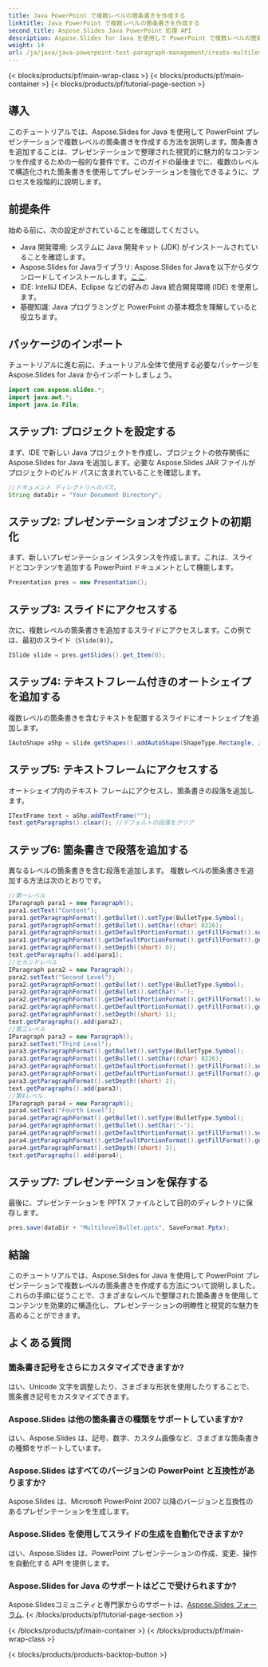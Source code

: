 ```yaml
---
title: Java PowerPoint で複数レベルの箇条書きを作成する
linktitle: Java PowerPoint で複数レベルの箇条書きを作成する
second_title: Aspose.Slides Java PowerPoint 処理 API
description: Aspose.Slides for Java を使用して PowerPoint で複数レベルの箇条書きを作成する方法を学びます。コード例と FAQ を含むステップバイステップ ガイド。
weight: 14
url: /ja/java/java-powerpoint-text-paragraph-management/create-multilevel-bullets-java-powerpoint/
---
```


{< blocks/products/pf/main-wrap-class >}
{< blocks/products/pf/main-container >}
{< blocks/products/pf/tutorial-page-section >}

## 導入
このチュートリアルでは、Aspose.Slides for Java を使用して PowerPoint プレゼンテーションで複数レベルの箇条書きを作成する方法を説明します。箇条書きを追加することは、プレゼンテーションで整理された視覚的に魅力的なコンテンツを作成するための一般的な要件です。このガイドの最後までに、複数のレベルで構造化された箇条書きを使用してプレゼンテーションを強化できるように、プロセスを段階的に説明します。
## 前提条件
始める前に、次の設定がされていることを確認してください。
- Java 開発環境: システムに Java 開発キット (JDK) がインストールされていることを確認します。
-  Aspose.Slides for Javaライブラリ: Aspose.Slides for Javaを以下からダウンロードしてインストールします。[ここ](https://releases.aspose.com/slides/java/).
- IDE: IntelliJ IDEA、Eclipse などの好みの Java 統合開発環境 (IDE) を使用します。
- 基礎知識: Java プログラミングと PowerPoint の基本概念を理解していると役立ちます。

## パッケージのインポート
チュートリアルに進む前に、チュートリアル全体で使用する必要なパッケージを Aspose.Slides for Java からインポートしましょう。
```java
import com.aspose.slides.*;
import java.awt.*;
import java.io.File;
```
## ステップ1: プロジェクトを設定する
まず、IDE で新しい Java プロジェクトを作成し、プロジェクトの依存関係に Aspose.Slides for Java を追加します。必要な Aspose.Slides JAR ファイルがプロジェクトのビルド パスに含まれていることを確認します。
```java
//ドキュメント ディレクトリへのパス。
String dataDir = "Your Document Directory";
```
## ステップ2: プレゼンテーションオブジェクトの初期化
まず、新しいプレゼンテーション インスタンスを作成します。これは、スライドとコンテンツを追加する PowerPoint ドキュメントとして機能します。
```java
Presentation pres = new Presentation();
```
## ステップ3: スライドにアクセスする
次に、複数レベルの箇条書きを追加するスライドにアクセスします。この例では、最初のスライド（`Slide(0)`）。
```java
ISlide slide = pres.getSlides().get_Item(0);
```
## ステップ4: テキストフレーム付きのオートシェイプを追加する
複数レベルの箇条書きを含むテキストを配置するスライドにオートシェイプを追加します。
```java
IAutoShape aShp = slide.getShapes().addAutoShape(ShapeType.Rectangle, 200, 200, 400, 200);
```
## ステップ5: テキストフレームにアクセスする
オートシェイプ内のテキスト フレームにアクセスし、箇条書きの段落を追加します。
```java
ITextFrame text = aShp.addTextFrame("");
text.getParagraphs().clear(); //デフォルトの段落をクリア
```
## ステップ6: 箇条書きで段落を追加する
異なるレベルの箇条書きを含む段落を追加します。 複数レベルの箇条書きを追加する方法は次のとおりです。
```java
//第一レベル
IParagraph para1 = new Paragraph();
para1.setText("Content");
para1.getParagraphFormat().getBullet().setType(BulletType.Symbol);
para1.getParagraphFormat().getBullet().setChar((char) 8226);
para1.getParagraphFormat().getDefaultPortionFormat().getFillFormat().setFillType(FillType.Solid);
para1.getParagraphFormat().getDefaultPortionFormat().getFillFormat().getSolidFillColor().setColor(Color.BLACK);
para1.getParagraphFormat().setDepth((short) 0);
text.getParagraphs().add(para1);
//セカンドレベル
IParagraph para2 = new Paragraph();
para2.setText("Second Level");
para2.getParagraphFormat().getBullet().setType(BulletType.Symbol);
para2.getParagraphFormat().getBullet().setChar('-');
para2.getParagraphFormat().getDefaultPortionFormat().getFillFormat().setFillType(FillType.Solid);
para2.getParagraphFormat().getDefaultPortionFormat().getFillFormat().getSolidFillColor().setColor(Color.BLACK);
para2.getParagraphFormat().setDepth((short) 1);
text.getParagraphs().add(para2);
//第三レベル
IParagraph para3 = new Paragraph();
para3.setText("Third Level");
para3.getParagraphFormat().getBullet().setType(BulletType.Symbol);
para3.getParagraphFormat().getBullet().setChar((char) 8226);
para3.getParagraphFormat().getDefaultPortionFormat().getFillFormat().setFillType(FillType.Solid);
para3.getParagraphFormat().getDefaultPortionFormat().getFillFormat().getSolidFillColor().setColor(Color.BLACK);
para3.getParagraphFormat().setDepth((short) 2);
text.getParagraphs().add(para3);
//第4レベル
IParagraph para4 = new Paragraph();
para4.setText("Fourth Level");
para4.getParagraphFormat().getBullet().setType(BulletType.Symbol);
para4.getParagraphFormat().getBullet().setChar('-');
para4.getParagraphFormat().getDefaultPortionFormat().getFillFormat().setFillType(FillType.Solid);
para4.getParagraphFormat().getDefaultPortionFormat().getFillFormat().getSolidFillColor().setColor(Color.BLACK);
para4.getParagraphFormat().setDepth((short) 3);
text.getParagraphs().add(para4);
```
## ステップ7: プレゼンテーションを保存する
最後に、プレゼンテーションを PPTX ファイルとして目的のディレクトリに保存します。
```java
pres.save(dataDir + "MultilevelBullet.pptx", SaveFormat.Pptx);
```

## 結論
このチュートリアルでは、Aspose.Slides for Java を使用して PowerPoint プレゼンテーションで複数レベルの箇条書きを作成する方法について説明しました。これらの手順に従うことで、さまざまなレベルで整理された箇条書きを使用してコンテンツを効果的に構造化し、プレゼンテーションの明瞭性と視覚的な魅力を高めることができます。
## よくある質問
### 箇条書き記号をさらにカスタマイズできますか?
はい、Unicode 文字を調整したり、さまざまな形状を使用したりすることで、箇条書き記号をカスタマイズできます。
### Aspose.Slides は他の箇条書きの種類をサポートしていますか?
はい、Aspose.Slides は、記号、数字、カスタム画像など、さまざまな箇条書きの種類をサポートしています。
### Aspose.Slides はすべてのバージョンの PowerPoint と互換性がありますか?
Aspose.Slides は、Microsoft PowerPoint 2007 以降のバージョンと互換性のあるプレゼンテーションを生成します。
### Aspose.Slides を使用してスライドの生成を自動化できますか?
はい、Aspose.Slides は、PowerPoint プレゼンテーションの作成、変更、操作を自動化する API を提供します。
### Aspose.Slides for Java のサポートはどこで受けられますか?
 Aspose.Slidesコミュニティと専門家からのサポートは、[Aspose.Slides フォーラム](https://forum.aspose.com/c/slides/11).
{< /blocks/products/pf/tutorial-page-section >}

{< /blocks/products/pf/main-container >}
{< /blocks/products/pf/main-wrap-class >}

{< blocks/products/products-backtop-button >}
